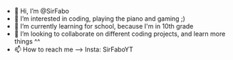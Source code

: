 - 👋 Hi, I’m @SirFabo
- 👀 I’m interested in coding, playing the piano and gaming ;)
- 🌱 I’m currently learning for school, because I'm in 10th grade
- 💞️ I’m looking to collaborate on different coding projects, and learn more things ^^
- 📫 How to reach me --> Insta: SirFaboYT

<!---
SirFabo/SirFabo is a ✨ special ✨ repository because its `README.md` (this file) appears on your GitHub profile.
You can click the Preview link to take a look at your changes.
--->
